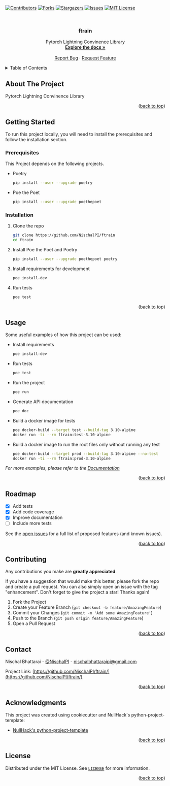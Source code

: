<div id="top"></div>

<!-- PROJECT SHIELDS -->
<!--
*** I'm using markdown "reference style" links for readability.
*** Reference links are enclosed in brackets [ ] instead of parentheses ( ).
*** See the bottom of this document for the declaration of the reference variables
*** for contributors-url, forks-url, etc. This is an optional, concise syntax you may use.
*** https://www.markdownguide.org/basic-syntax/#reference-style-links
-->
[![Contributors][contributors-shield]][contributors-url]
[![Forks][forks-shield]][forks-url]
[![Stargazers][stars-shield]][stars-url]
[![Issues][issues-shield]][issues-url]
[![MIT License][license-shield]][license-url]



<!-- PROJECT LOGO -->
<br />
<div align="center">

  <h3 align="center"> ftrain</h3>

  <p align="center">
    Pytorch Lightning Convinence Library
    <br />
    <a href="https://NischalPI.github.io/ftrain/readme.html"><strong>Explore the docs »</strong></a>
    <br />
    <br />
    <a href="https://github.com/NischalPI/ftrain/issues">Report Bug</a>
    ·
    <a href="https://github.com/NischalPI/ftrain/issues">Request Feature</a>
  </p>
</div>



<!-- TABLE OF CONTENTS -->
<details>
  <summary>Table of Contents</summary>
  <ol>
    <li>
      <a href="#about-the-project">About The Project</a>
    </li>
    <li>
      <a href="#getting-started">Getting Started</a>
      <ul>
        <li><a href="#prerequisites">Prerequisites</a></li>
        <li><a href="#installation">Installation</a></li>
      </ul>
    </li>
    <li><a href="#usage">Usage</a></li>
    <li><a href="#roadmap">Roadmap</a></li>
    <li><a href="#contributing">Contributing</a></li>
    <li><a href="#license">License</a></li>
    <li><a href="#contact">Contact</a></li>
    <li><a href="#acknowledgments">Acknowledgments</a></li>
  </ol>
</details>



<!-- ABOUT THE PROJECT -->
## About The Project

Pytorch Lightning Convinence Library

<p align="right">(<a href="#top">back to top</a>)</p>

<!-- GETTING STARTED -->
## Getting Started

To run this project locally, you will need to install the prerequisites and follow the installation section.

### Prerequisites

This Project depends on the following projects.
* Poetry
  ```sh
  pip install --user --upgrade poetry
  ```

* Poe the Poet
  ```sh
  pip install --user --upgrade poethepoet
  ```

### Installation

1. Clone the repo
   ```sh
   git clone https://github.com/NischalPI/ftrain
   cd ftrain
   ```
2. Install Poe the Poet and Poetry
   ```sh
   pip install --user --upgrade poethepoet poetry
   ```
3. Install requirements for development
   ```sh
   poe install-dev
   ```
4. Run tests
   ```sh
   poe test
   ```

<p align="right">(<a href="#top">back to top</a>)</p>



<!-- USAGE EXAMPLES -->
## Usage

Some useful examples of how this project can be used:

*  Install requirements
   ```sh
   poe install-dev
   ```

*  Run tests
   ```sh
   poe test
   ```

*  Run the project
   ```sh
   poe run
   ```

*  Generate API documentation
   ```sh
   poe doc
   ```

*  Build a docker image for tests
   ```sh
   poe docker-build --target test --build-tag 3.10-alpine
   docker run -ti --rm ftrain:test-3.10-alpine
   ```

*  Build a docker image to run the root files only without running any test
   ```sh
   poe docker-build --target prod --build-tag 3.10-alpine --no-test
   docker run -ti --rm ftrain:prod-3.10-alpine
   ```
   

_For more examples, please refer to the [Documentation](https://NischalPI.github.io/ftrain/readme.html)_

<p align="right">(<a href="#top">back to top</a>)</p>



<!-- ROADMAP -->
## Roadmap

- [x] Add tests
- [x] Add code coverage
- [x] Improve documentation
- [ ] Include more tests

See the [open issues](https://github.com/NischalPI/ftrain/issues) for a full list of proposed features (and known issues).

<p align="right">(<a href="#top">back to top</a>)</p>



<!-- CONTRIBUTING -->
## Contributing

Any contributions you make are **greatly appreciated**.

If you have a suggestion that would make this better, please fork the repo and create a pull request. You can also simply open an issue with the tag "enhancement".
Don't forget to give the project a star! Thanks again!

1. Fork the Project
2. Create your Feature Branch (`git checkout -b feature/AmazingFeature`)
3. Commit your Changes (`git commit -m 'Add some AmazingFeature'`)
4. Push to the Branch (`git push origin feature/AmazingFeature`)
5. Open a Pull Request

<p align="right">(<a href="#top">back to top</a>)</p>


<!-- CONTACT -->
## Contact

Nischal Bhattarai - [@NischalPI](https://github.com/NischalPI) - nischalbhattaraipi@gmail.com

Project Link: [https://github.com/NischalPI/ftrain/](https://github.com/NischalPI/ftrain/)

<p align="right">(<a href="#top">back to top</a>)</p>


<!-- ACKNOWLEDGMENTS -->
## Acknowledgments

This project was created using cookiecutter and NullHack's python-project-template:

* [NullHack's python-project-template](https://github.com/nullhack/python-project-template/)

<p align="right">(<a href="#top">back to top</a>)</p>


<!-- LICENSE -->
## License

Distributed under the MIT License. See [`LICENSE`](https://github.com/NischalPI/ftrain/blob/main/LICENSE) for more information.

<p align="right">(<a href="#top">back to top</a>)</p>


<!-- MARKDOWN LINKS & IMAGES -->
<!-- https://www.markdownguide.org/basic-syntax/#reference-style-links -->
[contributors-shield]: https://img.shields.io/github/contributors/NischalPI/ftrain.svg?style=for-the-badge
[contributors-url]: https://github.com/NischalPI/ftrain/graphs/contributors
[forks-shield]: https://img.shields.io/github/forks/NischalPI/ftrain.svg?style=for-the-badge
[forks-url]: https://github.com/NischalPI/ftrain/network/members
[stars-shield]: https://img.shields.io/github/stars/NischalPI/ftrain.svg?style=for-the-badge
[stars-url]: https://github.com/NischalPI/ftrain/stargazers
[issues-shield]: https://img.shields.io/github/issues/NischalPI/ftrain.svg?style=for-the-badge
[issues-url]: https://github.com/NischalPI/ftrain/issues
[license-shield]: https://img.shields.io/badge/license-MIT-green?style=for-the-badge
[license-url]: https://github.com/NischalPI/ftrain/blob/main/LICENSE


